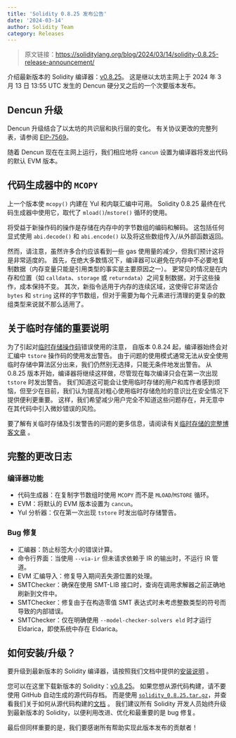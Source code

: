 ```yaml
---
title: 'Solidity 0.8.25 发布公告'
date: '2024-03-14'
author: Solidity Team
category: Releases
---
```

> 原文链接：https://soliditylang.org/blog/2024/03/14/solidity-0.8.25-release-announcement/

介绍最新版本的 Solidity 编译器：[v0.8.25](https://github.com/ethereum/solidity/releases/tag/v0.8.25)。
这是继以太坊主网上于 2024 年 3 月 13 日 13:55 UTC 发生的 Dencun 硬分叉之后的一个次要版本发布。

## Dencun 升级

Dencun 升级结合了以太坊的共识层和执行层的变化。
有关协议更改的完整列表，请参阅 [EIP-7569](https://eips.ethereum.org/EIPS/eip-7569)。

随着 Dencun 现在在主网上运行，我们相应地将 `cancun` 设置为编译器将发出代码的默认 EVM 版本。

## 代码生成器中的 `MCOPY`

上一个版本使 `mcopy()` 内建在 Yul 和内联汇编中可用。
Solidity 0.8.25 最终在代码生成器中使用它，取代了 `mload()`/`mstore()` 循环的使用。

将受益于新操作码的操作是存储在内存中的字节数组的编码和解码。
这包括任何显式使用 `abi.decode()` 和 `abi.encode()` 以及将这些数组传入/从外部函数返回。

然而，请注意，虽然许多合约应该看到一些 gas 使用量的减少，但我们预计这将是非常适度的。
首先，在绝大多数情况下，编译器可以避免在内存中不必要地复制数据（内存变量只能是引用类型的事实是主要原因之一）。
更常见的情况是在内存和位置（如 `calldata`、`storage` 或 `returndata`）之间复制数据，对于这些操作，成本保持不变。
其次，新指令适用于内存的连续区域，这使得它非常适合 `bytes` 和 `string` 这样的字节数组，但对于需要为每个元素进行清理的更复杂的数组类型来说就不那么适用了。

## 关于临时存储的重要说明

为了引起对[临时存储操作码](https://eips.ethereum.org/EIPS/eip-1153)错误使用的注意，
自版本 0.8.24 起，编译器始终会对汇编中 ``tstore`` 操作码的使用发出警告。
由于问题的使用模式通常无法从安全使用临时存储中算法区分出来，我们仍然别无选择，只能无条件地发出警告。
从 0.8.25 版本开始，编译器将继续这样做，尽管现在每次编译只会在第一次出现 ``tstore`` 时发出警告。
我们知道这可能会让使用临时存储的用户和库作者感到烦恼，但至少在目前，我们认为提高对粗心使用临时存储危险的意识比在安全情况下提供便利更重要。
这样，我们希望减少用户完全不知道这些问题存在，并无意中在其代码中引入微妙错误的风险。

要了解有关临时存储及引发警告的问题的更多信息，请阅读有关[临时存储的完整博客文章](https://soliditylang.org/blog/2024/01/26/transient-storage/) 。

## 完整的更改日志

### 编译器功能

 * 代码生成器：在复制字节数组时使用 ``MCOPY`` 而不是 ``MLOAD``/``MSTORE`` 循环。
 * EVM：将默认的 EVM 版本设置为 ``cancun``。
 * Yul 分析器：仅在第一次出现 ``tstore`` 时发出临时存储警告。

### Bug 修复

 * 汇编器：防止标签大小的错误计算。
 * 命令行界面：当使用 ``--via-ir`` 但未请求依赖于 IR 的输出时，不运行 IR 管道。
 * EVM 汇编导入：修复导入期间丢失源位置的处理。
 * SMTChecker：确保在使用 SMT-LIB 接口时，查询在调用求解器之前正确地刷新到文件中。
 * SMTChecker：修复由于在构造零值 SMT 表达式时未考虑整数类型的符号而导致的内部错误。
 * SMTChecker：仅在明确使用 `--model-checker-solvers eld` 时才运行 Eldarica，即使系统中存在 Eldarica。

## 如何安装/升级？

要升级到最新版本的 Solidity 编译器，请按照我们文档中提供的[安装说明](https://docs.soliditylang.org/en/v0.8.25/installing-solidity.html) 。

您可以在这里下载新版本的 Solidity：[v0.8.25](https://github.com/ethereum/solidity/releases/tag/v0.8.25)。
如果您想从源代码构建，请不要使用 GitHub 自动生成的源代码存档。
而是使用 [`solidity_0.8.25.tar.gz`](https://github.com/ethereum/solidity/releases/download/v0.8.25/solidity_0.8.25.tar.gz)，并查看我们关于如何从源代码构建的[文档](https://docs.soliditylang.org/en/v0.8.25/installing-solidity.html#building-from-source) 。
我们建议所有 Solidity 开发人员始终升级到最新版本的 Solidity，以便利用改进、优化和最重要的是 bug 修复。

最后但同样重要的是，我们要感谢所有帮助实现此版本发布的贡献者！ 
